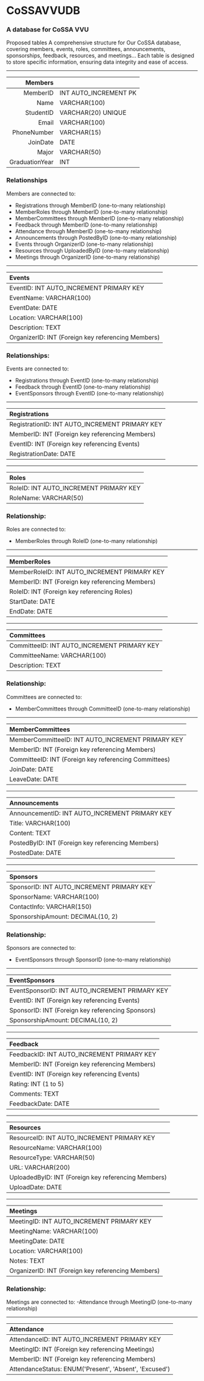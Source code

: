 # CoSSAVVUDB
### A database for CoSSA VVU

Proposed tables
A comprehensive structure for Our CoSSA database, covering members, events, roles, committees, announcements, sponsorships, feedback, resources, and meetings... 
Each table is designed to store specific information, ensuring data integrity and ease of access.

---
|Members|  | 
|--:|:--|
|MemberID | INT AUTO_INCREMENT PK|
|Name| VARCHAR(100)|
|StudentID| VARCHAR(20) UNIQUE|
|Email|VARCHAR(100)|
|PhoneNumber|VARCHAR(15)|
|JoinDate|DATE|
|Major|VARCHAR(50)|
|GraduationYear|INT|

### Relationships
Members are connected to:
- Registrations through MemberID (one-to-many relationship)
- MemberRoles through MemberID (one-to-many relationship)
- MemberCommittees through MemberID (one-to-many relationship)
- Feedback through MemberID (one-to-many relationship)
- Attendance through MemberID (one-to-many relationship)
- Announcements through PostedByID (one-to-many relationship)
- Events through OrganizerID (one-to-many relationship)
- Resources through UploadedByID (one-to-many relationship)
- Meetings through OrganizerID (one-to-many relationship)

---
|Events|
|:--|
|EventID: INT AUTO_INCREMENT PRIMARY KEY|
|EventName: VARCHAR(100)|
|EventDate: DATE|
|Location: VARCHAR(100)|
|Description: TEXT|
|OrganizerID: INT (Foreign key referencing Members)|

### Relationships:
Events are connected to:
- Registrations through EventID (one-to-many relationship)
- Feedback through EventID (one-to-many relationship)
- EventSponsors through EventID (one-to-many relationship)

---
|Registrations|
|:--|
|RegistrationID: INT AUTO_INCREMENT PRIMARY KEY|
|MemberID: INT (Foreign key referencing Members)|
|EventID: INT (Foreign key referencing Events)|
|RegistrationDate: DATE|


---
|Roles|
|:--|
|RoleID: INT AUTO_INCREMENT PRIMARY KEY|
|RoleName: VARCHAR(50)|

### Relationship:
Roles are connected to:
- MemberRoles through RoleID (one-to-many relationship)

---
|MemberRoles|
|:--|
|MemberRoleID: INT AUTO_INCREMENT PRIMARY KEY|
|MemberID: INT (Foreign key referencing Members)|
|RoleID: INT (Foreign key referencing Roles)|
|StartDate: DATE|
|EndDate: DATE|

---
|Committees|
|:--|
|CommitteeID: INT AUTO_INCREMENT PRIMARY KEY|
|CommitteeName: VARCHAR(100)|
|Description: TEXT|

### Relationship:
Committees are connected to:
- MemberCommittees through CommitteeID (one-to-many relationship)

---
|MemberCommittees|
|:--|
|MemberCommitteeID: INT AUTO_INCREMENT PRIMARY KEY|
|MemberID: INT (Foreign key referencing Members)|
|CommitteeID: INT (Foreign key referencing Committees)|
|JoinDate: DATE|
|LeaveDate: DATE|

---
|Announcements|
|:--|
|AnnouncementID: INT AUTO_INCREMENT PRIMARY KEY|
|Title: VARCHAR(100)|
|Content: TEXT|
|PostedByID: INT (Foreign key referencing Members)|
|PostedDate: DATE|

---
|Sponsors|
|:--|
|SponsorID: INT AUTO_INCREMENT PRIMARY KEY|
|SponsorName: VARCHAR(100)|
|ContactInfo: VARCHAR(150)|
|SponsorshipAmount: DECIMAL(10, 2)|

### Relationship:
Sponsors are connected to:
- EventSponsors through SponsorID (one-to-many relationship)

---
|EventSponsors|
|:--|
|EventSponsorID: INT AUTO_INCREMENT PRIMARY KEY|
|EventID: INT (Foreign key referencing Events)|
|SponsorID: INT (Foreign key referencing Sponsors)|
|SponsorshipAmount: DECIMAL(10, 2)|

---
|Feedback|
|:--|
|FeedbackID: INT AUTO_INCREMENT PRIMARY KEY|
|MemberID: INT (Foreign key referencing Members)|
|EventID: INT (Foreign key referencing Events)|
|Rating: INT (1 to 5)|
|Comments: TEXT|
|FeedbackDate: DATE|

---
|Resources|
|:--|
|ResourceID: INT AUTO_INCREMENT PRIMARY KEY|
|ResourceName: VARCHAR(100)|
|ResourceType: VARCHAR(50)|
|URL: VARCHAR(200)|
|UploadedByID: INT (Foreign key referencing Members)|
|UploadDate: DATE|

---
|Meetings|
|:--|
|MeetingID: INT AUTO_INCREMENT PRIMARY KEY|
|MeetingName: VARCHAR(100)|
|MeetingDate: DATE|
|Location: VARCHAR(100)|
|Notes: TEXT|
|OrganizerID: INT (Foreign key referencing Members)|

### Relationship:
Meetings are connected to:
-Attendance through MeetingID (one-to-many relationship)

---
|Attendance|
|:--|
|AttendanceID: INT AUTO_INCREMENT PRIMARY KEY|
|MeetingID: INT (Foreign key referencing Meetings)|
|MemberID: INT (Foreign key referencing Members)|
|AttendanceStatus: ENUM('Present', 'Absent', 'Excused')|
